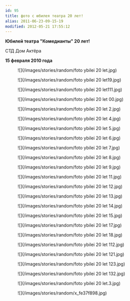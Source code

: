 ```yaml
---
id: 95
title: фото с юбилея театра 20 лет!
alias: 2011-06-23-09-15-19
modified: 2012-05-21 17:55:12
---
```


**Юбилей театра "Комедианты" 20 лет!**

СТД Дом Актёра

**15 февраля 2010 года**

<figure>
![](/images/stories/random/foto ybilei 20 let.jpg)
</figure>

<figure>
![](/images/stories/random/foto ybilei 20 let19.jpg)
</figure>

<figure>
![](/images/stories/random/foto ybilei 20 let111.jpg)
</figure>

<figure>
![](/images/stories/random/foto ybilei 20 let 00.jpg)
</figure>

<figure>
![](/images/stories/random/foto ybilei 20 let 2.jpg)
</figure>

<figure>
![](/images/stories/random/foto ybilei 20 let 4.jpg)
</figure>

<figure>
![](/images/stories/random/foto ybilei 20 let 5.jpg)
</figure>

<figure>
![](/images/stories/random/foto ybilei 20 let 6.jpg)
</figure>

<figure>
![](/images/stories/random/foto ybilei 20 let 7.jpg)
</figure>

<figure>
![](/images/stories/random/foto ybilei 20 let 8.jpg)
</figure>

<figure>
![](/images/stories/random/foto ybilei 20 let 9.jpg)
</figure>

<figure>
![](/images/stories/random/foto ybilei 20 let 11.jpg)
</figure>

<figure>
![](/images/stories/random/foto ybilei 20 let 12.jpg)
</figure>

<figure>
![](/images/stories/random/foto ybilei 20 let 13.jpg)
</figure>

<figure>
![](/images/stories/random/foto ybilei 20 let 14.jpg)
</figure>

<figure>
![](/images/stories/random/foto ybilei 20 let 15.jpg)
</figure>

<figure>
![](/images/stories/random/foto ybilei 20 let 17.jpg)
</figure>

<figure>
![](/images/stories/random/foto ybilei 20 let 18.jpg)
</figure>

<figure>
![](/images/stories/random/foto ybilei 20 let 112.jpg)
</figure>

<figure>
![](/images/stories/random/foto ybilei 20 let 121.jpg)
</figure>

<figure>
![](/images/stories/random/foto ybilei 20 let 123.jpg)
</figure>

<figure>
![](/images/stories/random/foto ybilei 20 let 132.jpg)
</figure>

<figure>
![](/images/stories/random/foto ybilei 20 let.3.jpg)
</figure>

<figure>
![](/images/stories/random/x_fe37f898.jpg)
</figure>

